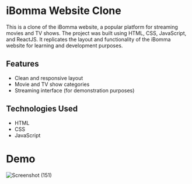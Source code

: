 # iBomma Website Clone

This is a clone of the iBomma website, a popular platform for streaming movies and TV shows. The project was built using HTML, CSS, JavaScript, and ReactJS. It replicates the layout and functionality of the iBomma website for learning and development purposes.

## Features

- Clean and responsive layout
- Movie and TV show categories
- Streaming interface (for demonstration purposes)

## Technologies Used

- HTML
- CSS
- JavaScript
  
 # Demo
![Screenshot (151)](https://github.com/user-attachments/assets/f1a36480-6bd0-4176-8075-35cfa5d2f580)



